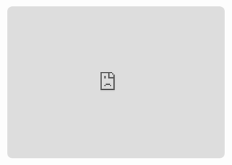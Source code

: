 <iframe style="border-radius:12px" src="https://open.spotify.com/embed/playlist/17QzAZuxfMfNfxEeFEzHm1?utm_source=generator" width="100%" height="352" frameBorder="0" allowfullscreen="" allow="autoplay; clipboard-write; encrypted-media; fullscreen; picture-in-picture" loading="lazy"></iframe>
